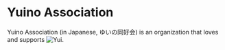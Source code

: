 # Yuino Association

Yuino Association (in Japanese, ゆいの同好会) is an organization that loves and supports ![Yui](https://x.com/yui__yuuki).

